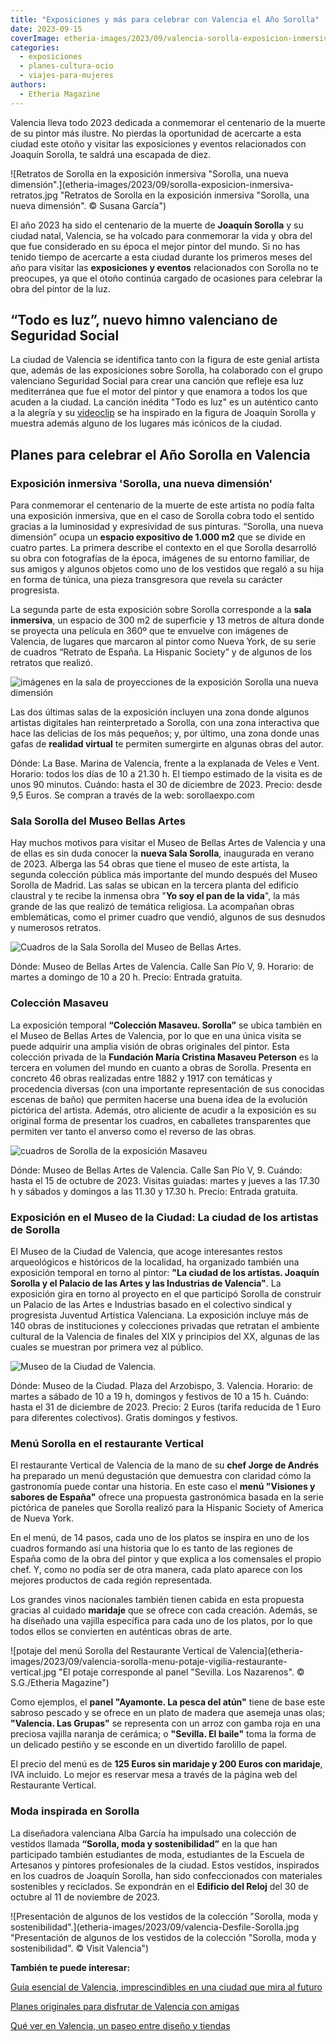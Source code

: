 ```yaml
---
title: "Exposiciones y más para celebrar con Valencia el Año Sorolla"
date: 2023-09-15
coverImage: etheria-images/2023/09/valencia-sorolla-exposicion-inmersiva-azul.jpg
categories: 
  - exposiciones
  - planes-cultura-ocio
  - viajes-para-mujeres
authors: 
  - Etheria Magazine
---
```


Valencia lleva todo 2023 dedicada a conmemorar el centenario de la muerte de su pintor 
más ilustre. No pierdas la oportunidad de acercarte a esta ciudad este otoño y visitar 
las exposiciones y eventos relacionados con Joaquín Sorolla, te saldrá una escapada de 
diez. 

![Retratos de Sorolla en la exposición inmersiva "Sorolla, una nueva dimensión".](etheria-images/2023/09/sorolla-exposicion-inmersiva-retratos.jpg "Retratos de Sorolla en la exposición inmersiva "Sorolla, una nueva dimensión". © Susana García")

El año 2023 ha sido el centenario de la muerte de **Joaquín Sorolla** y su ciudad natal, 
Valencia, se ha volcado para conmemorar la vida y obra del que fue considerado en su 
época el mejor pintor del mundo. Si no has tenido tiempo de acercarte a esta ciudad 
durante los primeros meses del año para visitar las **exposiciones y eventos** 
relacionados con Sorolla no te preocupes, ya que el otoño continúa cargado de ocasiones 
para celebrar la obra del pintor de la luz. 

## “Todo es luz”, nuevo himno valenciano de Seguridad Social

La ciudad de Valencia se identifica tanto con la figura de este genial artista que, 
además de las exposiciones sobre Sorolla, ha colaborado con el grupo valenciano 
Seguridad Social para crear una canción que refleje esa luz mediterránea que fue el 
motor del pintor y que enamora a todos los que acuden a la ciudad. La canción inédita 
"Todo es luz" es un auténtico canto a la alegría y su [videoclip](https://www.youtube.com/watch?v=JZCGFxXXoiE&t=1s) 
se ha inspirado en la figura de Joaquín Sorolla y muestra además alguno de los lugares 
más icónicos de la ciudad. 

## Planes para celebrar el Año Sorolla en Valencia

### Exposición inmersiva 'Sorolla, una nueva dimensión'

Para conmemorar el centenario de la muerte de este artista no podía falta una exposición 
inmersiva, que en el caso de Sorolla cobra todo el sentido gracias a la luminosidad y 
expresividad de sus pinturas. “Sorolla, una nueva dimensión” ocupa un **espacio 
expositivo de 1.000 m2** que se divide en cuatro partes. La primera describe el contexto 
en el que Sorolla desarrolló su obra con fotografías de la época, imágenes de su entorno 
familiar, de sus amigos y algunos objetos como uno de los vestidos que regaló a su hija 
en forma de túnica, una pieza transgresora que revela su carácter progresista. 

La segunda parte de esta exposición sobre Sorolla corresponde a la **sala inmersiva**, 
un espacio de 300 m2 de superficie y 13 metros de altura donde se proyecta una película 
en 360º que te envuelve con imágenes de Valencia, de lugares que marcaron al pintor como 
Nueva York, de su serie de cuadros “Retrato de España. La Hispanic Society” y de algunos 
de los retratos que realizó. 

![imágenes en la sala de proyecciones de la exposición Sorolla una nueva dimensión](etheria-images/2023/09/valencia-sorolla-exposicion-inmersiva-azul.jpg "Proyección en la sala inmersiva de la exposición © “Sorolla, una nueva dimensión”.")

Las dos últimas salas de la exposición incluyen una zona donde algunos artistas 
digitales han reinterpretado a Sorolla, con una zona interactiva que hace las delicias 
de los más pequeños; y, por último, una zona donde unas gafas de **realidad virtual** te 
permiten sumergirte en algunas obras del autor. 

Dónde: La Base. Marina de Valencia, frente a la explanada de Veles e Vent. Horario: 
todos los días de 10 a 21.30 h. El tiempo estimado de la visita es de unos 90 minutos. 
Cuándo: hasta el 30 de diciembre de 2023. Precio: desde 9,5 Euros. Se compran a través 
de la web: sorollaexpo.com 

### Sala Sorolla del Museo Bellas Artes

Hay muchos motivos para visitar el Museo de Bellas Artes de Valencia y una de ellas es 
sin duda conocer la **nueva Sala Sorolla**, inaugurada en verano de 2023. Alberga las 54 
obras que tiene el museo de este artista, la segunda colección pública más importante 
del mundo después del Museo Sorolla de Madrid. Las salas se ubican en la tercera planta 
del edificio claustral y te recibe la inmensa obra "**Yo soy el pan de la vida**", la 
más grande de las que realizó de temática religiosa. La acompañan obras emblemáticas, 
como el primer cuadro que vendió, algunos de sus desnudos y numerosos retratos. 

![Cuadros de la Sala Sorolla del Museo de Bellas Artes.](etheria-images/2023/09/valencia-sorolla-museo-bellas-artes-cuadros.jpg "Cuadros de la Sala Sorolla del Museo de Bellas Artes. © Susana García")

Dónde: Museo de Bellas Artes de Valencia. Calle San Pío V, 9. Horario: de martes a 
domingo de 10 a 20 h. Precio: Entrada gratuita. 

### Colección Masaveu

La exposición temporal **“Colección Masaveu. Sorolla”** se ubica también en el Museo de 
Bellas Artes de Valencia, por lo que en una única visita se puede adquirir una amplia 
visión de obras originales del pintor. Esta colección privada de la **Fundación María 
Cristina Masaveu Peterson** es la tercera en volumen del mundo en cuanto a obras de 
Sorolla. Presenta en concreto 46 obras realizadas entre 1882 y 1917 con temáticas y 
procedencia diversas (con una importante representación de sus conocidas escenas de 
baño) que permiten hacerse una buena idea de la evolución pictórica del artista. Además, 
otro aliciente de acudir a la exposición es su original forma de presentar los cuadros, 
en caballetes transparentes que permiten ver tanto el anverso como el reverso de las 
obras. 

![cuadros de Sorolla de la exposición Masaveu](etheria-images/2023/09/valencia-sorolla-masaveu.jpg "Exposición de la Colección Masaveu en el Museo de Bellas Artes. © Susana García")

Dónde: Museo de Bellas Artes de Valencia. Calle San Pío V, 9. Cuándo: hasta el 15 de 
octubre de 2023. Visitas guiadas: martes y jueves a las 17.30 h y sábados y domingos a 
las 11.30 y 17.30 h. Precio: Entrada gratuita. 

### Exposición en el Museo de la Ciudad: La ciudad de los artistas de Sorolla

El Museo de la Ciudad de Valencia, que acoge interesantes restos arqueológicos e 
históricos de la localidad, ha organizado también una exposición temporal en torno al 
pintor: **"La ciudad de los artistas. Joaquín Sorolla y el Palacio de las Artes y las 
Industrias de Valencia"**. La exposición gira en torno al proyecto en el que participó 
Sorolla de construir un Palacio de las Artes e Industrias basado en el colectivo 
sindical y progresista Juventud Artística Valenciana. La exposición incluye más de 140 
obras de instituciones y colecciones privadas que retratan el ambiente cultural de la 
Valencia de finales del XIX y principios del XX, algunas de las cuales se muestran por 
primera vez al público. 

![Museo de la Ciudad de Valencia.](etheria-images/2023/09/valencia-sorolla-museo-ciudad.jpg "Museo de la Ciudad de Valencia. © Visit Valencia")

Dónde: Museo de la Ciudad. Plaza del Arzobispo, 3. Valencia. Horario: de martes a sábado 
de 10 a 19 h, domingos y festivos de 10 a 15 h. Cuándo: hasta el 31 de diciembre de 
2023. Precio: 2 Euros (tarifa reducida de 1 Euro para diferentes colectivos). Gratis 
domingos y festivos. 

### Menú Sorolla en el restaurante Vertical

El restaurante Vertical de Valencia de la mano de su **chef Jorge de Andrés** ha 
preparado un menú degustación que demuestra con claridad cómo la gastronomía puede 
contar una historia. En este caso el **menú "Visiones y sabores de España"** ofrece una 
propuesta gastronómica basada en la serie pictórica de paneles que Sorolla realizó para 
la Hispanic Society of America de Nueva York. 

En el menú, de 14 pasos, cada uno de los platos se inspira en uno de los cuadros 
formando así una historia que lo es tanto de las regiones de España como de la obra del 
pintor y que explica a los comensales el propio chef. Y, como no podía ser de otra 
manera, cada plato aparece con los mejores productos de cada región representada. 

Los grandes vinos nacionales también tienen cabida en esta propuesta gracias al cuidado 
**maridaje** que se ofrece con cada creación. Además, se ha diseñado una vajilla 
específica para cada uno de los platos, por lo que todos ellos se convierten en 
auténticas obras de arte. 

![potaje del menú Sorolla del Restaurante Vertical de Valencia](etheria-images/2023/09/valencia-sorolla-menu-potaje-vigilia-restaurante-vertical.jpg "El potaje corresponde al panel "Sevilla. Los Nazarenos". © S.G./Etheria Magazine")

Como ejemplos, el **panel "Ayamonte. La pesca del atún"** tiene de base este sabroso 
pescado y se ofrece en un plato de madera que asemeja unas olas; **"Valencia. Las 
Grupas"** se representa con un arroz con gamba roja en una preciosa vajilla naranja de 
cerámica; o **"Sevilla. El baile"** toma la forma de un delicado pestiño y se esconde en 
un divertido farolillo de papel. 

El precio del menú es de **125 Euros sin maridaje y 200 Euros con maridaje**, IVA 
incluido. Lo mejor es reservar mesa a través de la página web del Restaurante Vertical. 

### Moda inspirada en Sorolla

La diseñadora valenciana Alba García ha impulsado una colección de vestidos llamada 
**“Sorolla, moda y sostenibilidad”** en la que han participado también estudiantes de 
moda, estudiantes de la Escuela de Artesanos y pintores profesionales de la ciudad. 
Estos vestidos, inspirados en los cuadros de Joaquín Sorolla, han sido confeccionados 
con materiales sostenibles y reciclados. Se expondrán en el **Edificio del Reloj** del 
30 de octubre al 11 de noviembre de 2023. 

![Presentación de algunos de los vestidos de la colección "Sorolla, moda y sostenibilidad".](etheria-images/2023/09/valencia-Desfile-Sorolla.jpg "Presentación de algunos de los vestidos de la colección "Sorolla, moda y sostenibilidad". © Visit Valencia")

**También te puede interesar:** 

[Guía esencial de Valencia, imprescindibles en una ciudad que mira al 
futuro](https://etheriamagazine.com/2022/10/03/que-ver-valencia/) 

[Planes originales para disfrutar de Valencia con 
amigas](https://etheriamagazine.com/2020/09/18/planes-originales-valencia-con-amigas/) 

[Qué ver en Valencia, un paseo entre diseño y 
tiendas](https://etheriamagazine.com/2020/03/26/valencia-propuestas-para-todos-en-la-ciudad-del-diseno/)
